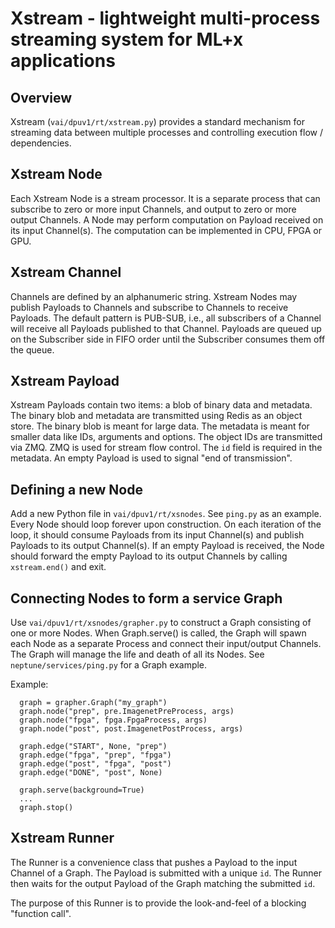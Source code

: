 # Xstream - lightweight multi-process streaming system for ML+x applications

## Overview

Xstream (`vai/dpuv1/rt/xstream.py`) provides a standard mechanism for streaming data between multiple processes and controlling execution flow / dependencies.


## Xstream Node

Each Xstream Node is a stream processor. It is a separate process that can subscribe to zero or more input Channels, and output to zero or more output Channels. A Node may perform computation on Payload received on its input Channel(s). The computation can be implemented in CPU, FPGA or GPU. 


## Xstream Channel

Channels are defined by an alphanumeric string. Xstream Nodes may publish Payloads to Channels and subscribe to Channels to receive Payloads. 
The default pattern is PUB-SUB, i.e., all subscribers of a Channel will receive all Payloads published to that Channel. Payloads are queued up on the Subscriber side in FIFO order until the Subscriber consumes them off the queue.


## Xstream Payload

Xstream Payloads contain two items: a blob of binary data and metadata. 
The binary blob and metadata are transmitted using Redis as an object store. 
The binary blob is meant for large data. The metadata is meant for smaller data like IDs, arguments and options.
The object IDs are transmitted via ZMQ. ZMQ is used for stream flow control.
The `id` field is required in the metadata.
An empty Payload is used to signal "end of transmission".


## Defining a new Node

Add a new Python file in `vai/dpuv1/rt/xsnodes`. See `ping.py` as an example. Every Node should loop forever upon construction. On each iteration of the loop, it should consume Payloads from its input Channel(s) and publish Payloads to its output Channel(s). 
If an empty Payload is received, the Node should forward the empty Payload to its output Channels by calling `xstream.end()` and exit.


## Connecting Nodes to form a service Graph

Use `vai/dpuv1/rt/xsnodes/grapher.py` to construct a Graph consisting of one or more Nodes. When Graph.serve() is called, the Graph will spawn each Node as a separate Process and connect their input/output Channels. The Graph will manage the life and death of all its Nodes.
See `neptune/services/ping.py` for a Graph example.

Example:
```
  graph = grapher.Graph("my_graph")
  graph.node("prep", pre.ImagenetPreProcess, args)
  graph.node("fpga", fpga.FpgaProcess, args)
  graph.node("post", post.ImagenetPostProcess, args)

  graph.edge("START", None, "prep")
  graph.edge("fpga", "prep", "fpga")
  graph.edge("post", "fpga", "post")
  graph.edge("DONE", "post", None)

  graph.serve(background=True)
  ...
  graph.stop()

```


## Xstream Runner

The Runner is a convenience class that pushes a Payload to the input Channel of a Graph. The Payload is submitted with a unique `id`. The Runner then waits for the output Payload of the Graph matching the submitted `id`. 

The purpose of this Runner is to provide the look-and-feel of a blocking "function call".
